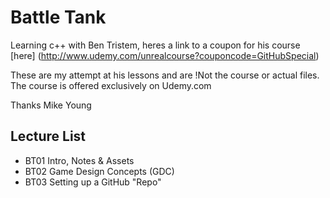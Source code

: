 # Battle Tank

Learning c++ with Ben Tristem, heres a link to a coupon for his course [here] (http://www.udemy.com/unrealcourse?couponcode=GitHubSpecial)

These are my attempt at his lessons and are !Not the course or actual files. The course is offered exclusively on Udemy.com

Thanks
Mike Young

## Lecture List
* BT01 Intro, Notes & Assets
* BT02 Game Design Concepts (GDC)
* BT03 Setting up a GitHub "Repo"
